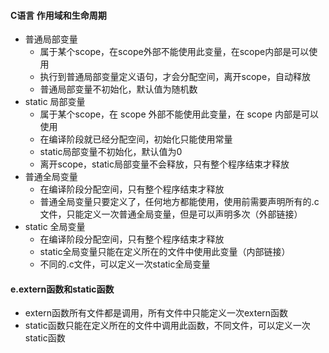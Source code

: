 #### C语言 作用域和生命周期
- 普通局部变量
  - 属于某个scope，在scope外部不能使用此变量，在scope内部是可以使用
  - 执行到普通局部变量定义语句，才会分配空间，离开scope，自动释放
  - 普通局部变量不初始化，默认值为随机数
- static 局部变量
  - 属于某个scope，在 scope 外部不能使用此变量，在 scope 内部是可以使用
  - 在编译阶段就已经分配空间，初始化只能使用常量
  - static局部变量不初始化，默认值为0
  - 离开scope，static局部变量不会释放，只有整个程序结束才释放
- 普通全局变量
  - 在编译阶段分配空间，只有整个程序结束才释放
  - 普通全局变量只要定义了，任何地方都能使用，使用前需要声明所有的.c文件，只能定义一次普通全局变量，但是可以声明多次（外部链接）
- static 全局变量
  - 在编译阶段分配空间，只有整个程序结束才释放
  - static全局变量只能在定义所在的文件中使用此变量（内部链接）
  - 不同的.c文件，可以定义一次static全局变量
 
#### e.extern函数和static函数
- extern函数所有文件都是调用，所有文件中只能定义一次extern函数
- static函数只能在定义所在的文件中调用此函数，不同文件，可以定义一次static函数
